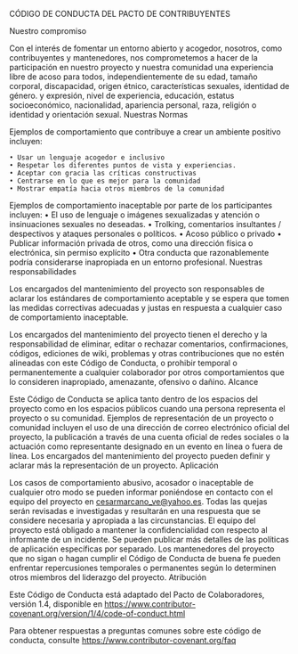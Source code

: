 CÓDIGO DE CONDUCTA DEL PACTO DE CONTRIBUYENTES

Nuestro compromiso

Con el interés de fomentar un entorno abierto y acogedor, nosotros, como contribuyentes y mantenedores, nos comprometemos a hacer de la participación en nuestro proyecto y nuestra comunidad una experiencia libre de acoso para todos, independientemente de su edad, tamaño corporal, discapacidad, origen étnico, características sexuales, identidad de género. y expresión, nivel de experiencia, educación, estatus socioeconómico, nacionalidad, apariencia personal, raza, religión o identidad y orientación sexual.
Nuestras Normas

Ejemplos de comportamiento que contribuye a crear un ambiente positivo incluyen:

    • Usar un lenguaje acogedor e inclusivo
    • Respetar los diferentes puntos de vista y experiencias.
    • Aceptar con gracia las críticas constructivas
    • Centrarse en lo que es mejor para la comunidad
    • Mostrar empatía hacia otros miembros de la comunidad
Ejemplos de comportamiento inaceptable por parte de los participantes incluyen:
    • El uso de lenguaje o imágenes sexualizadas y atención o insinuaciones sexuales no deseadas.
    • Trolking, comentarios insultantes / despectivos y ataques personales o políticos.
    • Acoso público o privado
    • Publicar información privada de otros, como una dirección física o electrónica, sin permiso explícito
    • Otra conducta que razonablemente podría considerarse inapropiada en un entorno profesional.
Nuestras responsabilidades

Los encargados del mantenimiento del proyecto son responsables de aclarar los estándares de comportamiento aceptable y se espera que tomen las medidas correctivas adecuadas y justas en respuesta a cualquier caso de comportamiento inaceptable.

Los encargados del mantenimiento del proyecto tienen el derecho y la responsabilidad de eliminar, editar o rechazar comentarios, confirmaciones, códigos, ediciones de wiki, problemas y otras contribuciones que no estén alineadas con este Código de Conducta, o prohibir temporal o permanentemente a cualquier colaborador por otros comportamientos que lo consideren inapropiado, amenazante, ofensivo o dañino.
Alcance

Este Código de Conducta se aplica tanto dentro de los espacios del proyecto como en los espacios públicos cuando una persona representa el proyecto o su comunidad. Ejemplos de representación de un proyecto o comunidad incluyen el uso de una dirección de correo electrónico oficial del proyecto, la publicación a través de una cuenta oficial de redes sociales o la actuación como representante designado en un evento en línea o fuera de línea. Los encargados del mantenimiento del proyecto pueden definir y aclarar más la representación de un proyecto.
Aplicación

Los casos de comportamiento abusivo, acosador o inaceptable de cualquier otro modo se pueden informar poniéndose en contacto con el equipo del proyecto en cesarmarcano_ve@yahoo.es. Todas las quejas serán revisadas e investigadas y resultarán en una respuesta que se considere necesaria y apropiada a las circunstancias. El equipo del proyecto está obligado a mantener la confidencialidad con respecto al informante de un incidente. Se pueden publicar más detalles de las políticas de aplicación específicas por separado.
Los mantenedores del proyecto que no sigan o hagan cumplir el Código de Conducta de buena fe pueden enfrentar repercusiones temporales o permanentes según lo determinen otros miembros del liderazgo del proyecto.
Atribución

Este Código de Conducta está adaptado del Pacto de Colaboradores, versión 1.4, disponible en https://www.contributor-covenant.org/version/1/4/code-of-conduct.html

Para obtener respuestas a preguntas comunes sobre este código de conducta, consulte https://www.contributor-covenant.org/faq
